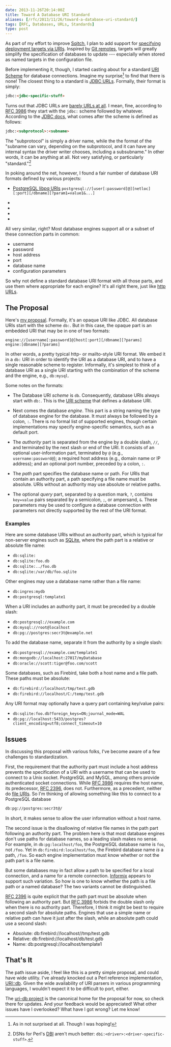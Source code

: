 ```yaml
--- 
date: 2013-11-26T20:14:00Z
title: Toward A Database URI Standard
aliases: [/rfc/2013/11/26/toward-a-database-uri-standard/]
tags: [RFC, Databases, URLs, Standards]
type: post
---
```


As part of my effort to improve [Sqitch], I plan to add support for [specifying
deployment targets via URIs]. Inspired by [Git remotes], targets will greatly
simplify the specification of databases to update --- especially when stored as
named targets in the configuration file.

Before implementing it, though, I started casting about for a standard
[URI Scheme] for database connections. Imagine my surprise[^db-uri:surprise] to
find that there is none! The closest thing to a standard is [JDBC URLs].
Formally, their format is simply:

``` html
jdbc:<jdbc-specific-stuff>
```

Turns out that JDBC URLs are [barely URLs at all]. I mean, fine, according to
[RFC 3986] they start with the `jdbc:` scheme followed by whatever. According
to the [JDBC docs], what comes after the scheme is defined as follows:

``` html
jdbc:<subprotocol>:<subname>
```

The "subprotocol" is simply a driver name, while the the format of the "subname
can vary, depending on the subprotocol, and it can have any internal syntax the
driver writer chooses, including a subsubname." In other words, it can be
anything at all. Not very satisfying, or particularly "standard."[^db-uri:dsn]

In poking around the net, however, I found a fair number of database URI
formats defined by various projects:

*   [PostgreSQL libpq URIs]
    `postgresql://[user[:password]@][netloc][:port][/dbname][?param1=value1&...]`

*   [SQLAlchemy URLs]:
    `dialect[+driver:]//[username[:password]@host[:port]/database`
  
*   [Stackato database URLs]:
    `protocol://[username[:password]@host[:port]/database_name`
  
*   [Django database URLs]:
    `ENGINE://[USER[:PASSWORD]@][HOST][:PORT]/DATABASE`

*   [Rails database URLs]:
    `adapter://[userinfo@][hostname][:port]/database`

All very similar, right? Most database engines support all or a subset of these
connection parts in common:

*   username
*   password
*   host address
*   port
*   database name
*   configuration parameters

So why not define a standard database URI format with all those parts, and use
them where appropriate for each engine? It's all right there, just like
[http URLs].

The Proposal
------------

Here's [my proposal]. Formally, it's an opaque URI like JDBC. All database URIs
start with the scheme `db:`. But in this case, the opaque part is an embedded
URI that may be in one of two formats:

``` bnf
engine://[username[:password]@]host[:port][/dbname][?params]
engine:[dbname][?params]
```

In other words, a pretty typical http- or mailto-style URI format. We embed it
in a `db:` URI in order to identify the URI as a database URI, and to have a
single reasonable scheme to register. Informally, it's simplest to think of a
database URI as a single URI starting with the combination of the scheme and
the engine, e.g., `db:mysql`.

Some notes on the formats:

*   The Database URI *scheme* is `db`. Consequently, database URIs always start
    with `db:`. This is the [URI scheme] that defines a database URI.

*   Next comes the database *engine*. This part is a string naming the type of
    database engine for the database. It must always be followed by a colon,
    `:`. There is no formal list of supported engines, though certain
    implementations may specify engine-specific semantics, such as a default
    port.

*   The *authority* part is separated from the engine by a double slash, `//`,
    and terminated by the next slash or end of the URI. It consists of an
    optional user-information part, terminated by `@` (e.g.,
    `username:password@`); a required host address (e.g., domain name or IP
    address); and an optional port number, preceded by a colon, `:`.

*   The *path* part specifies the database name or path. For URIs that contain
    an authority part, a path specifying a file name must be absolute. URIs
    without an authority may use absolute or relative paths.

*   The optional *query* part, separated by a question mark, `?`, contains
    `key=value` pairs separated by a semicolon, `;`, or ampersand, `&`. These
    parameters may be used to configure a database connection with parameters
    not directly supported by the rest of the URI format.

### Examples ###

Here are some database URIs without an authority part, which is typical for
non-server engines such as [SQLite], where the path part is a relative or
absolute file name:

*   `db:sqlite:`
*   `db:sqlite:foo.db`
*   `db:sqlite:../foo.db`
*   `db:sqlite:/var/db/foo.sqlite`

Other engines may use a database name rather than a file name:

*   `db:ingres:mydb`
*   `db:postgresql:template1`

When a URI includes an authority part, it must be preceded by a double slash:

*   `db:postgresql://example.com`
*   `db:mysql://root@localhost`
*   `db:pg://postgres:secr3t@example.net`

To add the database name, separate it from the authority by a single slash:

*   `db:postgresql://example.com/template1`
*   `db:mongodb://localhost:27017/myDatabase`
*   `db:oracle://scott:tiger@foo.com/scott`

Some databases, such as Firebird, take both a host name and a file path.
These paths must be absolute:

*   `db:firebird://localhost/tmp/test.gdb`
*   `db:firebird://localhost/C:/temp/test.gdb`

Any URI format may optionally have a query part containing key/value pairs:

*   `db:sqlite:foo.db?foreign_keys=ON;journal_mode=WAL`
*   `db:pg://localhost:5433/postgres?client_encoding=utf8;connect_timeout=10`

Issues
------

In discussing this proposal with various folks, I've become aware of a few
challenges to standardization.

First, the requirement that the authority part must include a host address
prevents the specification of a URI with a username that can be used to connect
to a Unix socket. PostgreSQL and MySQL, among others provide authenticated
socket connections. While [RFC 3986] requires the host name, its predecessor,
[RFC 2396], does not. Furthermore, as a precedent, neither do [file URIs]. So
I'm thinking of allowing something like this to connect to a PostgreSQL database

``` html
db:pg://postgres:secr3t@/
```

In short, it makes sense to allow the user information without a host name.

The second issue is the disallowing of relative file names in the path part
following an authority part. The problem here is that most database engines
don't use paths for database names, so a leading slash makes no sense. For
example, in `db:pg:localhost/foo`, the PostgreSQL database name is `foo`, not
`/foo`. Yet in `db:firebird:localhost/foo`, the Firebird database name *is* a
path, `/foo`. So each engine implementation must know whether or not the path
part is a file name.

But some databases may in fact allow a path to be specified for a local
connection, and a name for a remote connection. [Informix] appears to support
such variation. So how is one to know whether the path is a file path or a
named database? The two variants cannot be distinguished.

[RFC 2396] is quite explicit that the path part must be absolute when following
an authority part. But [RFC 3986] forbids the double slash only when there is
no authority part. Therefore, I think it might be best to require a second
slash for absolute paths. Engines that use a simple name or relative path can
have it just after the slash, while an absolute path could use a second slash:

*   Absolute: db:firebird://localhost//tmp/test.gdb
*   Relative: db:firebird://localhost/db/test.gdb
*   Name: db:postgresql://localhost/template1

That's It
---------

The path issue aside, I feel like this is a pretty simple proposal, and could
have wide utility. I've already knocked out a Perl reference implementation,
[URI::db]. Given the wide availability of URI parsers in various programming
languages, I wouldn't expect it to be difficult to port, either.

The [uri-db project] is the canonical home for the proposal for now, so check
there for updates. And your feedback would be appreciated! What other issues
have I overlooked? What have I got wrong? Let me know!

[^db-uri:surprise]: As in not surprised at all. Though I was hoping!
[^db-uri:dsn]: DSNs for Perl's [DBI] aren't much better: `dbi:<driver>:<driver-specific-stuff>`.

  [Sqitch]: https://sqitch.org/ "Sane database change management"
  [specifying deployment targets via URIs]:
    https://github.com/theory/sqitch/issues/100
    "Issue #100: “Add target command to configure target databases”"
  [Git remotes]: http://git-scm.com/book/en/Git-Basics-Working-with-Remotes
    "Git Basics - Working with Remotes"
  [URI Scheme]: http://en.wikipedia.org/wiki/URI_scheme "Wikipedia: “URI Scheme”"
  [JDBC URLs]: http://www.jguru.com/faq/view.jsp?EID=690 "jGuru: “What is a database URL?”"
  [barely URLs at all]:
    https://groups.google.com/forum/#!topic/comp.lang.java.programmer/twkIYNaDS64
    "comp.lang.java.programmer: ”JDBC URLs ...not really URLs?“"
  [RFC 3986]: http://www.ietf.org/rfc/rfc3986.txt
    "Uniform Resource Identifier (URI): Generic Syntax"
  [RFC 2396]: http://www.ietf.org/rfc/rfc3986.txt
    "Uniform Resource Identifiers (URI): Generic Syntax"
  [JDBC docs]:
    http://docs.oracle.com/javase/6/docs/technotes/guides/jdbc/getstart/connection.html#997649
    "Getting Started with the JDBC API: “JDBC URLs”" 
  [PostgreSQL libpq URIs]:
    https://www.postgresql.org/docs/9.3/static/libpq-connect.html#LIBPQ-CONNSTRING
    "PostgreSQL Documentation: “Connection Strings”"
  [SQLAlchemy URLs]:
    http://docs.sqlalchemy.org/en/rel_0_9/core/engines.html#database-urls
    "SQLAlchemy Documentation: “Database Urls”"
  [Stackato database URLs]:
    http://docs.stackato.com/3.0/user/services/data-services.html#database-url
    "Stackato Documentation: “DATABASE_URL”"
  [Django database URLs]: https://github.com/kennethreitz/dj-database-url
    "DJ-Database-URL on GitHub"
  [Rails database URLs]: https://github.com/glenngillen/rails-database-url
    "rails-database-url on GitHub"
  [http URLs]: https://datatracker.ietf.org/doc/html/rfc2616#page-19 "RFC 2616: “http URL”"
  [my proposal]: https://github.com/theory/uri-db "Database URI on GitHub"
  [URI scheme]: http://en.wikipedia.org/wiki/URI_scheme "Wikipedia: “URI scheme”"
  [SQLite]: https://sqlite.org/ "SQLite Home Page"
  [file URIs]: http://en.wikipedia.org/wiki/File_URI_scheme#Examples
    "Wikipedia: “File URI Scheme: Examples”"
  [Informix]: https://metacpan.org/pod/DBD::Informix#INFORMIX-CONNECTION-SEMANTICS
    "MetaCPAN: “Informix Connection Semantics”"
  [URI::db]: https://github.com/theory/uri-db/blob/master/lib/URI/db.pm
   "URI::db on GitHub"
  [uri-db project]: https://github.com/theory/uri-db/ "uri-db on GitHub"
  [DBI]: https://metacpan.org/module/DBI "MetaCPAN: DBI"
